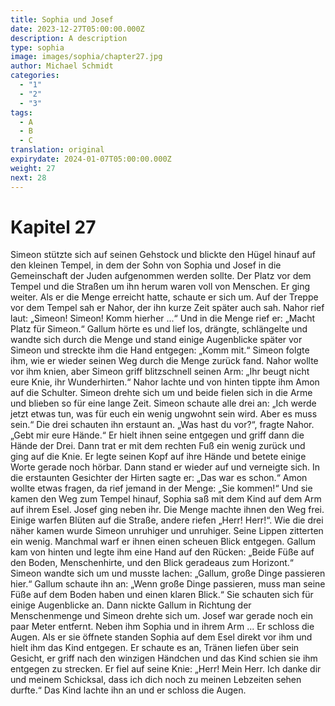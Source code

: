 ```yaml
---
title: Sophia und Josef
date: 2023-12-27T05:00:00.000Z
description: A description
type: sophia
image: images/sophia/chapter27.jpg
author: Michael Schmidt
categories:
  - "1"
  - "2"
  - "3"
tags:
  - A
  - B
  - C
translation: original
expirydate: 2024-01-07T05:00:00.000Z
weight: 27
next: 28
---
```


# Kapitel 27

Simeon stützte sich auf seinen Gehstock und blickte den Hügel hinauf auf den kleinen Tempel, in dem der Sohn von Sophia und Josef in die Gemeinschaft der Juden aufgenommen werden sollte.
Der Platz vor dem Tempel und die Straßen um ihn herum waren voll von Menschen.
Er ging weiter.
Als er die Menge erreicht hatte, schaute er sich um.
Auf der Treppe vor dem Tempel sah er Nahor, der ihn kurze Zeit später auch sah.
Nahor rief laut: „Simeon! Simeon! Komm hierher ...“
Und in die Menge rief er: „Macht Platz für Simeon.“
Gallum hörte es und lief los, drängte, schlängelte und wandte sich durch die Menge und stand einige Augenblicke später vor Simeon und streckte ihm die Hand entgegen: „Komm mit.“
Simeon folgte ihm, wie er wieder seinen Weg durch die Menge zurück fand.
Nahor wollte vor ihm knien, aber Simeon griff blitzschnell seinen Arm: „Ihr beugt nicht eure Knie, ihr Wunderhirten.“
Nahor lachte und von hinten tippte ihm Amon auf die Schulter.
Simeon drehte sich um und beide fielen sich in die Arme und blieben so für eine lange Zeit.
Simeon schaute alle drei an: „Ich werde jetzt etwas tun, was für euch ein wenig ungwohnt sein wird.
Aber es muss sein.“
Die drei schauten ihn erstaunt an.
„Was hast du vor?“, fragte Nahor.
„Gebt mir eure Hände.“
Er hielt ihnen seine entgegen und griff dann die Hände der Drei.
Dann trat er mit dem rechten Fuß ein wenig zurück und ging auf die Knie.
Er legte seinen Kopf auf ihre Hände und betete einige Worte gerade noch hörbar.
Dann stand er wieder auf und verneigte sich.
In die erstaunten Gesichter der Hirten sagte er: „Das war es schon.“
Amon wollte etwas fragen, da rief jemand in der Menge: „Sie kommen!“
Und sie kamen den Weg zum Tempel hinauf, Sophia saß mit dem Kind auf dem Arm auf ihrem Esel.
Josef ging neben ihr.
Die Menge machte ihnen den Weg frei.
Einige warfen Blüten auf die Straße, andere riefen „Herr! Herr!“.
Wie die drei näher kamen wurde Simeon unruhiger und unruhiger.
Seine Lippen zitterten ein wenig.
Manchmal warf er ihnen einen scheuen Blick entgegen.
Gallum kam von hinten und legte ihm eine Hand auf den Rücken: „Beide Füße auf den Boden, Menschenhirte, und den Blick geradeaus zum Horizont.“
Simeon wandte sich um und musste lachen: „Gallum, große Dinge passieren hier.“
Gallum schaute ihn an: „Wenn große Dinge passieren, muss man seine Füße auf dem Boden haben und einen klaren Blick.“
Sie schauten sich für einige Augenblicke an.
Dann nickte Gallum in Richtung der Menschenmenge und Simeon drehte sich um.
Josef war gerade noch ein paar Meter entfernt.
Neben ihm Sophia und in ihrem Arm ... Er schloss die Augen.
Als er sie öffnete standen Sophia auf dem Esel direkt vor ihm und hielt ihm das Kind entgegen.
Er schaute es an, Tränen liefen über sein Gesicht, er griff nach den winzigen Händchen und das Kind schien sie ihm entgegen zu strecken.
Er fiel auf seine Knie: „Herr! Mein Herr.
Ich danke dir und meinem Schicksal, dass ich dich noch zu meinen Lebzeiten sehen durfte.“
Das Kind lachte ihn an und er schloss die Augen.
